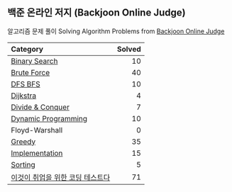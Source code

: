 ## 백준 온라인 저지 (Backjoon Online Judge)

알고리즘 문제 풀이 Solving Algorithm Problems from [Backjoon Online Judge](https://www.acmicpc.net/)

| Category | Solved |
|:---------|---------------------:|
| [Binary Search](https://github.com/wwdbsh/boj/tree/master/Binary%20Search) | 10 |
| [Brute Force](https://github.com/wwdbsh/boj/tree/master/Brute%20Force) | 40 |
| [DFS BFS](https://github.com/wwdbsh/boj/tree/master/DFS_BFS) | 10 |
| [Dijkstra](https://github.com/wwdbsh/boj/tree/master/Dijkstra) | 4 |
| [Divide & Conquer](https://github.com/wwdbsh/boj/tree/master/Divide%20and%20Conquer) | 7 |
| [Dynamic Programming](https://github.com/wwdbsh/boj/tree/master/Dynamic%20Programming) | 10 |
| Floyd-Warshall | 0 |
| [Greedy](https://github.com/wwdbsh/boj/tree/master/Greedy) | 35 |
| [Implementation](https://github.com/wwdbsh/boj/tree/master/Implementation) | 15 |
| [Sorting](https://github.com/wwdbsh/boj/tree/master/Sorting) | 5 |
| [이것이 취업을 위한 코딩 테스트다](https://github.com/wwdbsh/boj/tree/master/Practice) | 71 |